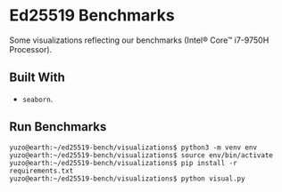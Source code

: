# Ed25519 Benchmarks

Some visualizations reflecting our benchmarks (Intel® Core™ i7-9750H Processor).

## Built With

- `seaborn`.

## Run Benchmarks

```console
yuzo@earth:~/ed25519-bench/visualizations$ python3 -m venv env
yuzo@earth:~/ed25519-bench/visualizations$ source env/bin/activate
yuzo@earth:~/ed25519-bench/visualizations$ pip install -r requirements.txt
yuzo@earth:~/ed25519-bench/visualizations$ python visual.py
```
